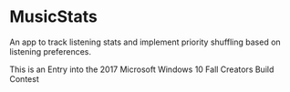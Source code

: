 # MusicStats
An app to track listening stats and implement priority shuffling based on listening preferences.

This is an Entry into the 2017 Microsoft Windows 10 Fall Creators Build Contest 
